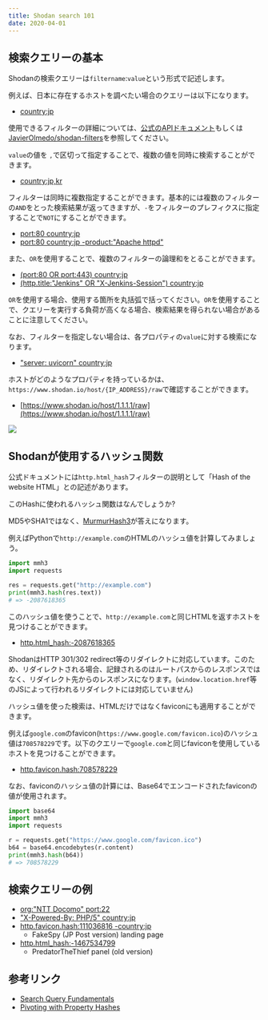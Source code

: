 ```yaml
---
title: Shodan search 101
date: 2020-04-01
---
```


## 検索クエリーの基本

Shodanの検索クエリーは`filtername`:`value`という形式で記述します。

例えば、日本に存在するホストを調べたい場合のクエリーは以下になります。

- [country:jp](https://www.shodan.io/search?query=country%3Ajp)

使用できるフィルターの詳細については、[公式のAPIドキュメント](https://developer.shodan.io/api)もしくは[JavierOlmedo/shodan-filters](https://github.com/JavierOlmedo/shodan-filters)を参照してください。

`value`の値を `,`で区切って指定することで、複数の値を同時に検索することができます。

- [country:jp,kr](https://www.shodan.io/search?query=country%3Ajp%2Ckr)

フィルターは同時に複数指定することができます。基本的には複数のフィルターの`AND`をとった検索結果が返ってきますが、`-`をフィルターのプレフィクスに指定することで`NOT`にすることができます。

- [port:80 country:jp](https://www.shodan.io/search?query=port%3A80+country%3Ajp+)
- [port:80 country:jp -product:"Apache httpd"](https://www.shodan.io/search?query=port%3A80+country%3Ajp+-product%3A%22Apache+httpd%22)

また、`OR`を使用することで、複数のフィルターの論理和をとることができます。

- [(port:80 OR port:443) country:jp](https://www.shodan.io/search?query=%28port%3A80+OR+port%3A443%29+country%3Ajp)
- [(http.title:"Jenkins" OR "X-Jenkins-Session") country:jp](https://www.shodan.io/search?query=%28http.title%3A%22Jenkins%22+OR+%22X-Jenkins-Session%22%29+country%3Ajp)

`OR`を使用する場合、使用する箇所を丸括弧で括ってください。`OR`を使用することで、クエリーを実行する負荷が高くなる場合、検索結果を得られない場合があることに注意してください。

なお、フィルターを指定しない場合は、各プロパティの`value`に対する検索になります。

- ["server: uvicorn" country:jp](https://www.shodan.io/search?query=%22server%3A+uvicorn%22+country%3Ajp)

ホストがどのようなプロパティを持っているかは、`https://www.shodan.io/host/{IP_ADDRESS}/raw`で確認することができます。

- [https://www.shodan.io/host/1.1.1.1/raw](https://www.shodan.io/host/1.1.1.1/raw)

![](https://i.imgur.com/mG6fls5.png)

## Shodanが使用するハッシュ関数

公式ドキュメントには`http.html_hash`フィルターの説明として「Hash of the website HTML」との記述があります。

このHashに使われるハッシュ関数はなんでしょうか?

MD5やSHA1ではなく、[MurmurHash3](https://github.com/aappleby/smhasher/wiki/MurmurHash3)が答えになります。

例えばPythonで`http://example.com`のHTMLのハッシュ値を計算してみましょう。

```python
import mmh3
import requests

res = requests.get("http://example.com")
print(mmh3.hash(res.text))
# => -2087618365
```

このハッシュ値を使うことで、`http://example.com`と同じHTMLを返すホストを見つけることができます。

- [http.html_hash:-2087618365](https://www.shodan.io/search?query=http.html_hash%3A-2087618365)

ShodanはHTTP 301/302 redirect等のリダイレクトに対応しています。このため、リダイレクトされる場合、記録されるのはルートパスからのレスポンスではなく、リダイレクト先からのレスポンスになります。(`window.location.href`等のJSによって行われるリダイレクトには対応していません)

ハッシュ値を使った検索は、HTMLだけではなくfaviconにも適用することができます。

例えば`google.com`のfavicon(`https://www.google.com/favicon.ico`)のハッシュ値は`708578229`です。以下のクエリーで`google.com`と同じfaviconを使用しているホストを見つけることができます。

- [http.favicon.hash:708578229](https://www.shodan.io/search?query=http.favicon.hash%3A708578229)

なお、faviconのハッシュ値の計算には、Base64でエンコードされたfaviconの値が使用されます。

```python
import base64
import mmh3
import requests

r = requests.get("https://www.google.com/favicon.ico")
b64 = base64.encodebytes(r.content)
print(mmh3.hash(b64))
# => 708578229
```

## 検索クエリーの例

- [org:"NTT Docomo" port:22](https://www.shodan.io/search?query=org%3A%22NTT+Docomo%22+port%3A22)
- ["X-Powered-By: PHP/5" country:jp](https://www.shodan.io/search?query=%22X-Powered-By%3A+PHP%2F5%22+country%3Ajp)
- [http.favicon.hash:111036816 -country:jp](https://www.shodan.io/search?query=http.favicon.hash%3A111036816+-country%3Ajp)
  - FakeSpy (JP Post version) landing page
- [http.html_hash:-1467534799](https://www.shodan.io/search?query=http.html_hash%3A-1467534799)
  - PredatorTheThief panel (old version)

## 参考リンク

- [Search Query Fundamentals](https://help.shodan.io/the-basics/search-query-fundamentals)
- [Pivoting with Property Hashes](https://help.shodan.io/mastery/property-hashes)
